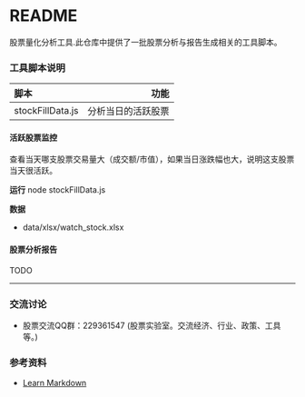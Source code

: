 # README #

股票量化分析工具.此仓库中提供了一批股票分析与报告生成相关的工具脚本。

### 工具脚本说明 ###

| 脚本 | 功能 |
| :-------- | --------: |
| stockFillData.js | 分析当日的活跃股票 | 

#### 活跃股票监控
查看当天哪支股票交易量大（成交额/市值），如果当日涨跌幅也大，说明这支股票当天很活跃。

**运行**
node stockFillData.js

**数据**
* data/xlsx/watch_stock.xlsx

#### 股票分析报告
TODO

----
### 交流讨论 ###

* 股票交流QQ群：229361547 (股票实验室。交流经济、行业、政策、工具等。)

### 参考资料 ###
* [Learn Markdown](https://bitbucket.org/tutorials/markdowndemo)
